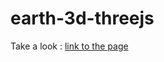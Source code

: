 # earth-3d-threejs

Take a look : [link to the page]( https://christom-94.github.io/earth-3d-threejs/)

